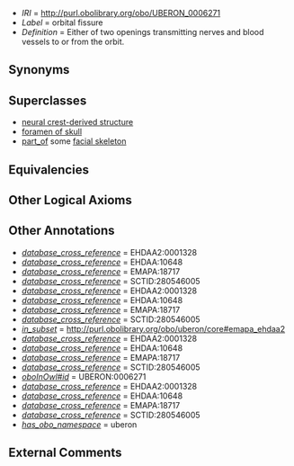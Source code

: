  * *IRI* = http://purl.obolibrary.org/obo/UBERON_0006271
 * *Label* = orbital fissure
 * *Definition* = Either of two openings transmitting nerves and blood vessels to or from the orbit.

## Synonyms


## Superclasses

 * [neural crest-derived structure](../../UBERON/13/UBERON_0010313.md)
 * [foramen of skull](../../UBERON/85/UBERON_0013685.md)
 * [part_of](../../BFO/50/BFO_0000050.md) some [facial skeleton](../../UBERON/56/UBERON_0011156.md)

## Equivalencies


## Other Logical Axioms


## Other Annotations

 * *[database_cross_reference](../../ef/oboInOwl#hasDbXref.md)* = EHDAA2:0001328
 * *[database_cross_reference](../../ef/oboInOwl#hasDbXref.md)* = EHDAA:10648
 * *[database_cross_reference](../../ef/oboInOwl#hasDbXref.md)* = EMAPA:18717
 * *[database_cross_reference](../../ef/oboInOwl#hasDbXref.md)* = SCTID:280546005
 * *[database_cross_reference](../../ef/oboInOwl#hasDbXref.md)* = EHDAA2:0001328
 * *[database_cross_reference](../../ef/oboInOwl#hasDbXref.md)* = EHDAA:10648
 * *[database_cross_reference](../../ef/oboInOwl#hasDbXref.md)* = EMAPA:18717
 * *[database_cross_reference](../../ef/oboInOwl#hasDbXref.md)* = SCTID:280546005
 * *[in_subset](../../et/oboInOwl#inSubset.md)* = http://purl.obolibrary.org/obo/uberon/core#emapa_ehdaa2
 * *[database_cross_reference](../../ef/oboInOwl#hasDbXref.md)* = EHDAA2:0001328
 * *[database_cross_reference](../../ef/oboInOwl#hasDbXref.md)* = EHDAA:10648
 * *[database_cross_reference](../../ef/oboInOwl#hasDbXref.md)* = EMAPA:18717
 * *[database_cross_reference](../../ef/oboInOwl#hasDbXref.md)* = SCTID:280546005
 * *[oboInOwl#id](../../id/oboInOwl#id.md)* = UBERON:0006271
 * *[database_cross_reference](../../ef/oboInOwl#hasDbXref.md)* = EHDAA2:0001328
 * *[database_cross_reference](../../ef/oboInOwl#hasDbXref.md)* = EHDAA:10648
 * *[database_cross_reference](../../ef/oboInOwl#hasDbXref.md)* = EMAPA:18717
 * *[database_cross_reference](../../ef/oboInOwl#hasDbXref.md)* = SCTID:280546005
 * *[has_obo_namespace](../../ce/oboInOwl#hasOBONamespace.md)* = uberon

## External Comments

